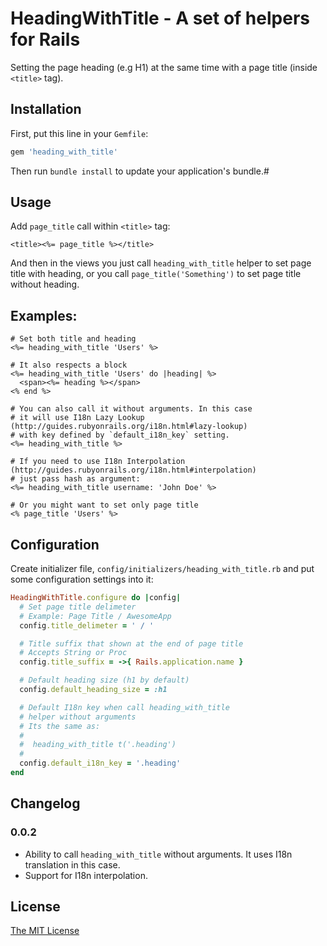 # HeadingWithTitle - A set of helpers for Rails

Setting the page heading (e.g H1) at the same time with a page title (inside `<title>` tag).

## Installation

First, put this line in your `Gemfile`:

```ruby
gem 'heading_with_title'
```

Then run `bundle install` to update your application's bundle.# 

## Usage

Add `page_title` call within `<title>` tag:

```erb
<title><%= page_title %></title>
```

And then in the views you just call `heading_with_title` helper to set page title with
heading, or you call `page_title('Something')` to set page title without heading.

## Examples:
```erb
# Set both title and heading
<%= heading_with_title 'Users' %>

# It also respects a block
<%= heading_with_title 'Users' do |heading| %>
  <span><%= heading %></span>
<% end %>

# You can also call it without arguments. In this case
# it will use I18n Lazy Lookup (http://guides.rubyonrails.org/i18n.html#lazy-lookup)
# with key defined by `default_i18n_key` setting.
<%= heading_with_title %>

# If you need to use I18n Interpolation (http://guides.rubyonrails.org/i18n.html#interpolation)
# just pass hash as argument:
<%= heading_with_title username: 'John Doe' %>

# Or you might want to set only page title
<% page_title 'Users' %>
```
## Configuration

Create initializer file, `config/initializers/heading_with_title.rb` and put some
configuration settings into it:
```ruby
HeadingWithTitle.configure do |config|
  # Set page title delimeter
  # Example: Page Title / AwesomeApp
  config.title_delimeter = ' / '

  # Title suffix that shown at the end of page title
  # Accepts String or Proc
  config.title_suffix = ->{ Rails.application.name }

  # Default heading size (h1 by default)
  config.default_heading_size = :h1

  # Default I18n key when call heading_with_title
  # helper without arguments
  # Its the same as:
  #
  #  heading_with_title t('.heading')
  #
  config.default_i18n_key = '.heading'
end
```

## Changelog

### 0.0.2
* Ability to call `heading_with_title` without arguments. It uses I18n translation in this case.
* Support for I18n interpolation.

## License

[The MIT License](https://github.com/tanraya/heading_with_title/blob/master/MIT-LICENSE)
